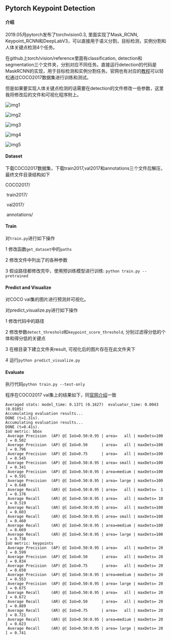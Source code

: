 ## Pytorch Keypoint Detection

#### 介绍

2019.05月pytorch发布了torchvision0.3, 里面实现了Mask_RCNN, Keypoint_RCNN和DeepLabV3，可以直接用于语义分割，目标检测，实例分割和人体关键点检测4个任务。

在github上torch/vision/reference里面有classification, detection和segmentation三个文件夹，分别对应不同任务。直接运行detection的代码是MaskRCNN的实现，用于目标检测和实例分割任务。官网也有对应的[教程](https://pytorch.org/tutorials/intermediate/torchvision_tutorial.html])可以轻松通过COCO2017数据集进行训练和测试。

但是如果要实现人体关键点检测的话需要在detection的文件修改一些参数，这里我将修改后的文件和可视化程序附上。

![img1](https://github.com/scnuhealthy/Pytorch-Keypoint-Detection/blob/master/result/10.jpg)

![img2](https://github.com/scnuhealthy/Pytorch-Keypoint-Detection/blob/master/result/14.jpg)

![img3](https://github.com/scnuhealthy/Pytorch-Keypoint-Detection/blob/master/result/5.jpg)

![img4](https://github.com/scnuhealthy/Pytorch-Keypoint-Detection/blob/master/result/8.jpg)

![img5](https://github.com/scnuhealthy/Pytorch-Keypoint-Detection/blob/master/result/9.jpg)

#### Dataset

下载COCO2017数据集，下载train2017,val2017和annotations三个文件后解压，最终文件目录结构如下

COCO2017/

​	train2017/

​	val2017/

​	annotations/

#### Train

对`train.py`进行如下操作

1 修改函数`get_dataset`中的`paths`

2 修改文件中列出了的各种参数

3 假设路径都修改完毕，使用预训练模型进行训练: `python train.py --pretrained`

#### Predict and Visualize

对COCO val集的图片进行预测并可视化。

对predict_visualize.py进行如下操作

1 修改代码中的路径

2 修改参数`detect_threshold`和`keypoint_score_threshold`, 分别过滤得分低的个体和得分低的关键点

3 在根目录下建立文件夹result, 可视化后的图片存在在此文件夹下

4 运行`python predict_visualize.py`

#### Evaluate

执行代码`python train.py --test-only`

程序在COCO2017 val集上的结果如下，同[官网介绍](https://pytorch.org/blog/torchvision03/)一致

```
Averaged stats: model_time: 0.1371 (0.1627)  evaluator_time: 0.0043 (0.0105)
Accumulating evaluation results...
DONE (t=1.31s).
Accumulating evaluation results...
DONE (t=0.41s).
IoU metric: bbox
 Average Precision  (AP) @[ IoU=0.50:0.95 | area=   all | maxDets=100 ] = 0.502
 Average Precision  (AP) @[ IoU=0.50      | area=   all | maxDets=100 ] = 0.796
 Average Precision  (AP) @[ IoU=0.75      | area=   all | maxDets=100 ] = 0.545
 Average Precision  (AP) @[ IoU=0.50:0.95 | area= small | maxDets=100 ] = 0.341
 Average Precision  (AP) @[ IoU=0.50:0.95 | area=medium | maxDets=100 ] = 0.591
 Average Precision  (AP) @[ IoU=0.50:0.95 | area= large | maxDets=100 ] = 0.648
 Average Recall     (AR) @[ IoU=0.50:0.95 | area=   all | maxDets=  1 ] = 0.176
 Average Recall     (AR) @[ IoU=0.50:0.95 | area=   all | maxDets= 10 ] = 0.519
 Average Recall     (AR) @[ IoU=0.50:0.95 | area=   all | maxDets=100 ] = 0.603
 Average Recall     (AR) @[ IoU=0.50:0.95 | area= small | maxDets=100 ] = 0.460
 Average Recall     (AR) @[ IoU=0.50:0.95 | area=medium | maxDets=100 ] = 0.669
 Average Recall     (AR) @[ IoU=0.50:0.95 | area= large | maxDets=100 ] = 0.738
IoU metric: keypoints
 Average Precision  (AP) @[ IoU=0.50:0.95 | area=   all | maxDets= 20 ] = 0.599
 Average Precision  (AP) @[ IoU=0.50      | area=   all | maxDets= 20 ] = 0.834
 Average Precision  (AP) @[ IoU=0.75      | area=   all | maxDets= 20 ] = 0.650
 Average Precision  (AP) @[ IoU=0.50:0.95 | area=medium | maxDets= 20 ] = 0.553
 Average Precision  (AP) @[ IoU=0.50:0.95 | area= large | maxDets= 20 ] = 0.675
 Average Recall     (AR) @[ IoU=0.50:0.95 | area=   all | maxDets= 20 ] = 0.672
 Average Recall     (AR) @[ IoU=0.50      | area=   all | maxDets= 20 ] = 0.889
 Average Recall     (AR) @[ IoU=0.75      | area=   all | maxDets= 20 ] = 0.721
 Average Recall     (AR) @[ IoU=0.50:0.95 | area=medium | maxDets= 20 ] = 0.623
 Average Recall     (AR) @[ IoU=0.50:0.95 | area= large | maxDets= 20 ] = 0.741
```





